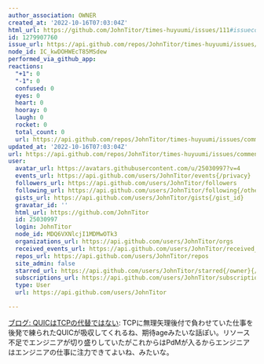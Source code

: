 ```yaml
---
author_association: OWNER
created_at: '2022-10-16T07:03:04Z'
html_url: https://github.com/JohnTitor/times-huyuumi/issues/111#issuecomment-1279907760
id: 1279907760
issue_url: https://api.github.com/repos/JohnTitor/times-huyuumi/issues/111
node_id: IC_kwDOHWEcT85MSdew
performed_via_github_app: 
reactions:
  "+1": 0
  "-1": 0
  confused: 0
  eyes: 0
  heart: 0
  hooray: 0
  laugh: 0
  rocket: 0
  total_count: 0
  url: https://api.github.com/repos/JohnTitor/times-huyuumi/issues/comments/1279907760/reactions
updated_at: '2022-10-16T07:03:04Z'
url: https://api.github.com/repos/JohnTitor/times-huyuumi/issues/comments/1279907760
user:
  avatar_url: https://avatars.githubusercontent.com/u/25030997?v=4
  events_url: https://api.github.com/users/JohnTitor/events{/privacy}
  followers_url: https://api.github.com/users/JohnTitor/followers
  following_url: https://api.github.com/users/JohnTitor/following{/other_user}
  gists_url: https://api.github.com/users/JohnTitor/gists{/gist_id}
  gravatar_id: ''
  html_url: https://github.com/JohnTitor
  id: 25030997
  login: JohnTitor
  node_id: MDQ6VXNlcjI1MDMwOTk3
  organizations_url: https://api.github.com/users/JohnTitor/orgs
  received_events_url: https://api.github.com/users/JohnTitor/received_events
  repos_url: https://api.github.com/users/JohnTitor/repos
  site_admin: false
  starred_url: https://api.github.com/users/JohnTitor/starred{/owner}{/repo}
  subscriptions_url: https://api.github.com/users/JohnTitor/subscriptions
  type: User
  url: https://api.github.com/users/JohnTitor

---
```

[ブログ: QUICはTCPの代替ではない](https://okuranagaimo.blogspot.com/2022/10/quictcp.html): TCPに無理矢理後付で負わせていた仕事を後発で練られたQUICが吸収してくれるね、期待ageみたいな話ぽい。リソース不足でエンジニアが切り盛りしていたがこれからはPdMが入るからエンジニアはエンジニアの仕事に注力できてよいね、みたいな。